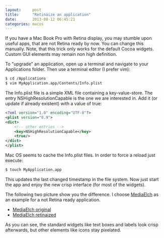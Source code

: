 ```yaml
---
layout:     post
title:      "Retinaize an application"
date:       2013-08-12 06:45:21
categories: macos
---
```


If you have a Mac Book Pro with Retina display, you may stumble upon useful apps, that are not Retina ready by now. You can change this manually. Note, that this trick only works for the default Cocoa widgets. Custom GUI elements may remain non high definition.

To "upgrade" an application, open up a terminal and navigate to your Applications folder. Then use a terminal editor (I prefer vim):

```bash
$ cd /Applications
$ vim MyApplication.app/Contents/Info.plist
```

The Info.plist file is a simple XML file containing a key-value-store. The entry NSHighResolutionCapable is the one we are interested in. Add it (or update if already existent) with a value of true:

```xml
<?xml version="1.0" encoding="UTF-8"?>
<plist version="0.9">
<dict>
	<!-- other entries -->
	<key>NSHighResolutionCapable</key>
	<true/>
</dict>
</plist>
```

Mac OS seems to cache the Info.plist files. In order to force a reload just execute:

```bash
$ touch MyApplication.app
```

This updates the last changed timestamp in the file system. Now just start the app and enjoy the new crisp interface (for most of the widgets).

The following two picture show you the difference. I choose [MediaElch](http://www.mediaelch.de/) as an example for a not Retina ready application.

* [MediaElch original](/assets/images/mediaelch-original.png)
* [MediaElch retinaized](/assets/images/mediaelch-retinaized.png)

As you can see, the standard widgets like text boxes and labels look crisp afterwards, but other elements like icons stay pixelated.

